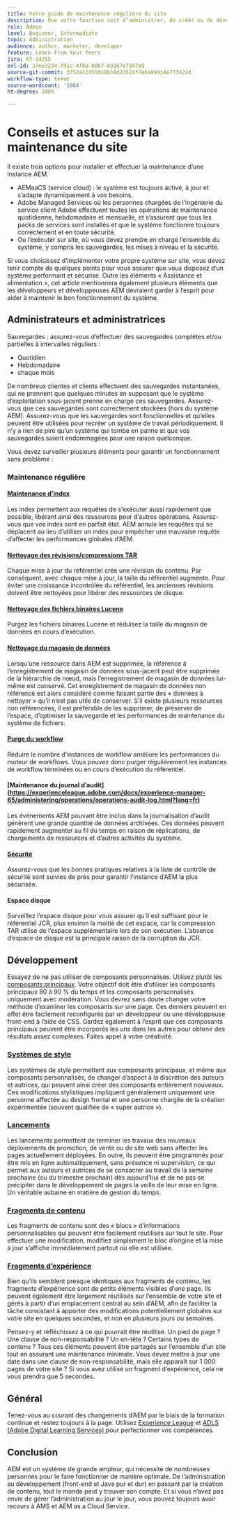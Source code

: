 ```yaml
---
title: Votre guide de maintenance régulière du site
description: Que votre fonction soit d’administrer, de créer ou de développer, la maintenance du site touche tous les aspects de votre instance AEM Sites. Utilisez ce guide pour vous assurer que votre stratégie est bien configurée.
role: Admin
level: Beginner, Intermediate
topic: Administration
audience: author, marketer, developer
feature: Learn From Your Peers
jira: KT-14255
exl-id: 37ee3234-f91c-4f0a-b0b7-b9167e7847a9
source-git-commit: 3752e22455020b58d23524f7e6a99414e773422d
workflow-type: tm+mt
source-wordcount: '1084'
ht-degree: 100%

---
```


# Conseils et astuces sur la maintenance du site

Il existe trois options pour installer et effectuer la maintenance d’une instance AEM.

* AEMaaCS (service cloud) : le système est toujours activé, à jour et s’adapte dynamiquement à vos besoins.
* Adobe Managed Services où les personnes chargées de l’ingénierie du service client Adobe effectuent toutes les opérations de maintenance quotidienne, hebdomadaire et mensuelle, et s’assurent que tous les packs de services sont installés et que le système fonctionne toujours correctement et en toute sécurité.
* Ou l’exécuter sur site, où vous devez prendre en charge l’ensemble du système, y compris les sauvegardes, les mises à niveau et la sécurité.

Si vous choisissez d’implémenter votre propre système sur site, vous devez tenir compte de quelques points pour vous assurer que vous disposez d’un système performant et sécurisé. Outre les éléments « Assistance et alimentation », cet article mentionnera également plusieurs éléments que les développeurs et développeuses AEM devraient garder à l’esprit pour aider à maintenir le bon fonctionnement du système.

## Administrateurs et administratrices

Sauvegardes : assurez-vous d’effectuer des sauvegardes complètes et/ou partielles à intervalles réguliers :

* Quotidien
* Hebdomadaire
* chaque mois

De nombreux clientes et clients effectuent des sauvegardes instantanées, qui ne prennent que quelques minutes en supposant que le système d’exploitation sous-jacent prenne en charge ces sauvegardes. Assurez-vous que ces sauvegardes sont correctement stockées (hors du système AEM). Assurez-vous que les sauvegardes sont fonctionnelles et qu’elles peuvent être utilisées pour recréer un système de travail périodiquement. Il n’y a rien de pire qu’un système qui tombe en panne et que vos sauvegardes soient endommagées pour une raison quelconque.

Vous devez surveiller plusieurs éléments pour garantir un fonctionnement sans problème :

### Maintenance régulière

#### [Maintenance d’index](https://experienceleague.adobe.com/docs/experience-manager-65/deploying/practices/best-practices-for-queries-and-indexing.html?lang=fr)

Les index permettent aux requêtes de s’exécuter aussi rapidement que possible, libérant ainsi des ressources pour d’autres opérations. Assurez-vous que vos index sont en parfait état. AEM annule les requêtes qui se déplacent au lieu d’utiliser un index pour empêcher une mauvaise requête d’affecter les performances globales d’AEM.

#### [Nettoyage des révisions/compressions TAR](https://experienceleague.adobe.com/docs/experience-manager-65/deploying/deploying/revision-cleanup.html?lang=fr)

Chaque mise à jour du référentiel crée une révision du contenu. Par conséquent, avec chaque mise à jour, la taille du référentiel augmente. Pour éviter une croissance incontrôlée du référentiel, les anciennes révisions doivent être nettoyées pour libérer des ressources de disque.

#### [Nettoyage des fichiers binaires Lucene](https://experienceleague.adobe.com/docs/experience-manager-65/administering/operations/operations-dashboard.html?lang=fr#automated-maintenance-tasks)

Purgez les fichiers binaires Lucene et réduisez la taille du magasin de données en cours d’exécution.

#### [Nettoyage du magasin de données](https://experienceleague.adobe.com/docs/experience-manager-65/administering/operations/data-store-garbage-collection.html?lang=fr)

Lorsqu’une ressource dans AEM est supprimée, la référence à l’enregistrement de magasin de données sous-jacent peut être supprimée de la hiérarchie de nœud, mais l’enregistrement de magasin de données lui-même est conservé. Cet enregistrement de magasin de données non référencé est alors considéré comme faisant partie des « données à nettoyer » qu’il n’est pas utile de conserver. S’il existe plusieurs ressources non référencées, il est préférable de les supprimer, de préserver de l’espace, d’optimiser la sauvegarde et les performances de maintenance du système de fichiers.

#### [Purge du workflow](https://experienceleague.adobe.com/docs/experience-manager-65/administering/operations/workflows-administering.html?lang=fr)

Réduire le nombre d’instances de workflow améliore les performances du moteur de workflows. Vous pouvez donc purger régulièrement les instances de workflow terminées ou en cours d’exécution du référentiel.

#### [Maintenance du journal d’audit] (https://experienceleague.adobe.com/docs/experience-manager-65/administering/operations/operations-audit-log.html?lang=fr)

Les événements AEM pouvant être inclus dans la journalisation d’audit génèrent une grande quantité de données archivées. Ces données peuvent rapidement augmenter au fil du temps en raison de réplications, de chargements de ressources et d’autres activités du système.

#### [Sécurité](https://experienceleague.adobe.com/docs/experience-manager-65/administering/security/security-checklist.html?lang=fr)

Assurez-vous que les bonnes pratiques relatives à la liste de contrôle de sécurité sont suivies de près pour garantir l’instance d’AEM la plus sécurisée.

#### Espace disque

Surveillez l’espace disque pour vous assurer qu’il est suffisant pour le référentiel JCR, plus environ la moitié de cet espace, car la compression TAR utilise de l’espace supplémentaire lors de son exécution. L’absence d’espace de disque est la principale raison de la corruption du JCR.

## Développement

Essayez de ne pas utiliser de composants personnalisés. Utilisez plutôt les [composants principaux](https://www.aemcomponents.dev/). Votre objectif doit être d’utiliser les composants principaux 80 à 90 % du temps et les composants personnalisés uniquement avec modération. Vous devrez sans doute changer votre méthode d’examiner les composants sur une page. Ces derniers peuvent en effet être facilement reconfigurés par un développeur ou une développeuse front-end à l’aide de CSS. Gardez également à l’esprit que ces composants principaux peuvent être incorporés les uns dans les autres pour obtenir des résultats assez complexes. Faites appel à votre créativité.

### [Systèmes de style](https://experienceleague.adobe.com/docs/experience-manager-65/authoring/siteandpage/style-system.html?lang=fr)

Les systèmes de style permettent aux composants principaux, et même aux composants personnalisés, de changer d’aspect à la discrétion des auteurs et autrices, qui peuvent ainsi créer des composants entièrement nouveaux. Ces modifications stylistiques impliquent généralement uniquement une personne affectée au design frontal et une personne chargée de la création expérimentée (souvent qualifiée de « super autrice »).

### [Lancements](https://experienceleague.adobe.com/docs/experience-manager-cloud-service/content/sites/authoring/launches/overview.html?lang=fr)

Les lancements permettent de terminer les travaux des nouveaux déploiements de promotion, de vente ou de site web sans affecter les pages actuellement déployées. En outre, ils peuvent être programmés pour être mis en ligne automatiquement, sans présence ni supervision, ce qui permet aux auteurs et autrices de se consacrer au travail de la semaine prochaine (ou du trimestre prochain) dès aujourd’hui et de ne pas se précipiter dans le développement de pages la veille de leur mise en ligne. Un véritable aubaine en matière de gestion du temps.

### [Fragments de contenu](https://experienceleague.adobe.com/docs/experience-manager-65/assets/content-fragments/content-fragments.html?lang=fr)

Les fragments de contenu sont des « blocs » d’informations personnalisables qui peuvent être facilement réutilisés sur tout le site. Pour effectuer une modification, modifiez simplement le bloc d’origine et la mise à jour s’affiche immédiatement partout où elle est utilisée.

### [Fragments d’expérience](https://experienceleague.adobe.com/docs/experience-manager-learn/sites/experience-fragments/experience-fragments-feature-video-use.html?lang=fr)

Bien qu’ils semblent presque identiques aux fragments de contenu, les fragments d’expérience sont de petits éléments visibles d’une page. Ils peuvent également être largement réutilisés sur l’ensemble de votre site et gérés à partir d’un emplacement central au sein d’AEM, afin de faciliter la tâche consistant à apporter des modifications potentiellement globales sur votre site en quelques secondes, et non en plusieurs jours ou semaines.

Pensez-y et réfléchissez à ce qui pourrait être réutilisé. Un pied de page ? Une clause de non-responsabilité ? Un en-tête ? Certains types de contenu ? Tous ces éléments peuvent être partagés sur l’ensemble d’un site tout en assurant une maintenance minimale. Vous devez mettre à jour une date dans une clause de non-responsabilité, mais elle apparaît sur 1 000 pages de votre site ? Si vous avez utilisé un fragment d’expérience, cela ne vous prendra que 5 secondes.

## Général

Tenez-vous au courant des changements d’AEM par le biais de la formation continue et restez toujours à la page. Utilisez [Experience League](https://experienceleague.adobe.com/docs/experience-manager-learn/sites/overview.html?lang=fr) et [ADLS (Adobe Digital Learning Services) ](https://learning.adobe.com/) pour perfectionner vos compétences.

## Conclusion

AEM est un système de grande ampleur, qui nécessite de nombreuses personnes pour le faire fonctionner de manière optimale. De l’administration au développement (front-end et Java pur et dur) en passant par la création de contenu, tout le monde peut y trouver son compte. Et si vous n’avez pas envie de gérer l’administration au jour le jour, vous pouvez toujours avoir recours à AMS et AEM as a Cloud Service.
